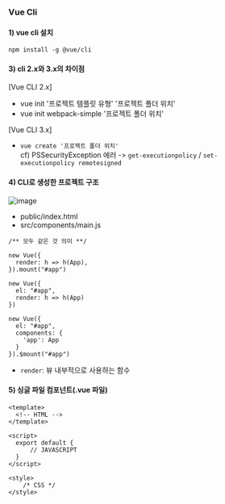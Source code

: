 ### Vue Cli
#### 1) vue cli 설치
`npm install -g @vue/cli`

#### 3) cli 2.x와 3.x의 차이점
[Vue CLI 2.x]
- vue init '프로젝트 템플릿 유형' '프로젝트 폴더 위치'
- vue init webpack-simple '프로젝트 폴더 위치' 

[Vue CLI 3.x] <br>
- `vue create '프로젝트 폴더 위치'` <br>
cf) PSSecurityException 에러 -> `get-executionpolicy` / `set-executionpolicy remotesigned`

#### 4) CLI로 생성한 프로젝트 구조
![image](https://user-images.githubusercontent.com/86991030/125563877-bab1e0eb-32d7-4695-9188-248797020359.png)
- public/index.html 
- src/components/main.js 

```
/** 모두 같은 것 의미 **/

new Vue({
  render: h => h(App),
}).mount("#app")

new Vue({
  el: "#app",
  render: h => h(App)
})

new Vue({
  el: "#app",
  components: {
    'app': App
  }
}).$mount("#app")
```
- `render`: 뷰 내부적으로 사용하는 함수

#### 5) 싱글 파일 컴포넌트(.vue 파일)
```
<template>
  <!-- HTML -->
</template>

<script>
  export default {
      // JAVASCRIPT
  }
</script>

<style>
    /* CSS */
</style>
```

